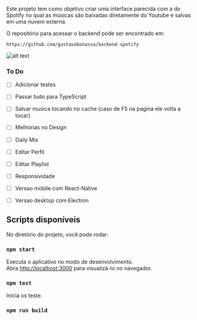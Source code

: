 Este projeto tem como objetivo criar uma interface parecida com a do Spotify no qual as músicas são baixadas diretamente do Youtube e salvas em uma nuvem externa.

O repositório para acessar o backend pode ser encontrado em:
```
https://github.com/gustavobonassa/backend-spotify
```


![alt text](https://i.imgur.com/RZziuJ0.gif)

### To Do
- [ ] Adicionar testes
- [ ] Passar tudo para TypeScript
- [ ] Salvar musica tocando no cache (caso de F5 na pagina ele volta a tocar)
- [ ] Melhorias no Design
- [ ] Daily Mix
- [ ] Editar Perfil
- [ ] Editar Playlist
- [ ] Responsividade
- [ ] Versao mobile com React-Native
- [ ] Versao desktop com Electron


## Scripts disponíveis

No diretório do projeto, você pode rodar:

### `npm start`

Executa o aplicativo no modo de desenvolvimento.<br>
Abra [http://localhost:3000](http://localhost:3000) para visualizá-lo no navegador.

### `npm test`

Inicia os teste.<br>

### `npm run build`

